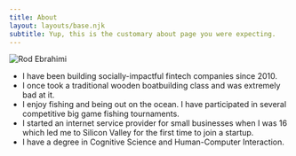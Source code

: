 ```yaml
---
title: About
layout: layouts/base.njk
subtitle: Yup, this is the customary about page you were expecting.
---
```


![Rod Ebrahimi](/images/rod-avatar042019.png)

* I have been building socially-impactful fintech companies since 2010.
* I once took a traditional wooden boatbuilding class and was extremely bad at it.
* I enjoy fishing and being out on the ocean. I have participated in several competitive big game fishing tournaments.
* I started an internet service provider for small businesses when I was 16 which led me to Silicon Valley for the first time to join a startup.
* I have a degree in Cognitive Science and Human-Computer Interaction.
